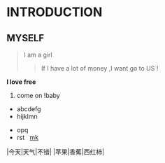 # INTRODUCTION
## MYSELF
> I am a girl 
>> If I have a lot of money ,I want go to US !

**I love free**

1. come on !baby
* abcdefg
* hijklmn
- opq
- rst  
[mk](www.baidu.com)

|今天|天气|不错|
|苹果|香蕉|西红柿|


